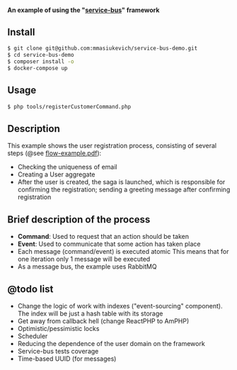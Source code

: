 #### An example of using the "[service-bus](https://github.com/mmasiukevich/service-bus)" framework

## Install

``` bash
$ git clone git@github.com:mmasiukevich/service-bus-demo.git
$ cd service-bus-demo
$ composer install -o
$ docker-compose up
```

## Usage
``` bash
$ php tools/registerCustomerCommand.php
```

## Description

This example shows the user registration process, consisting of several steps (@see [flow-example.pdf](https://github.com/mmasiukevich/service-bus-demo/blob/master/flow-example.pdf)):
* Checking the uniqueness of email
* Creating a User aggregate
* After the user is created, the saga is launched, which is responsible for confirming the registration; sending a greeting message after confirming registration

## Brief description of the process
* **Command**: Used to request that an action should be taken
* **Event**: Used to communicate that some action has taken place
* Each message (command/event) is executed atomic This means that for one iteration only 1 message will be executed
* As a message bus, the example uses RabbitMQ

## @todo list
* Change the logic of work with indexes ("event-sourcing" component). The index will be just a hash table with its storage
* Get away from callback hell (change ReactPHP to AmPHP)
* Optimistic/pessimistic locks
* Scheduler
* Reducing the dependence of the user domain on the framework
* Service-bus tests coverage
* Time-based UUID (for messages)
